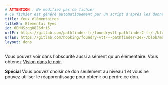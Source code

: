 ```yaml
---
# ATTENTION : Ne modifiez pas ce fichier
# Ce fichier est généré automatiquement par un script d'après les données du module Foundry VTT officiel et de sa traduction
title: Yeux élémentaires
titleEn: Elemental Eyes
id: 6ENHSzqg88J6dri6
urlFr: https://gitlab.com/pathfinder-fr/foundryvtt-pathfinder2-fr/-/blob/master/data/feats/6ENHSzqg88J6dri6.htm
urlEn: https://gitlab.com/hooking/foundry-vtt---pathfinder-2e/-/blob/master/packs/data/feats.db/elemental-eyes.json
layout: dons
---
```

Vous pouvez voir dans l'obscurité aussi aisément qu'un élémentaire. Vous obtenez [Vision dans le noir](../capacités-ascendances/vision-dans-le-noir.html).

**Spécial** Vous pouvez choisir ce don seulement au niveau 1 et vous ne pouvez utiliser le réapprentissage pour obtenir ou perdre ce don.
